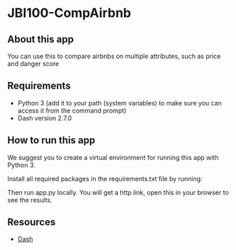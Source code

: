# JBI100-CompAirbnb

## About this app

You can use this to compare airbnbs on multiple attributes, such as price and danger score

## Requirements

* Python 3 (add it to your path (system variables) to make sure you can access it from the command prompt)
* Dash version 2.7.0 

## How to run this app

We suggest you to create a virtual environment for running this app with Python 3. 

Install all required packages in the requirements.txt file by running:

Then run app.py locally. You will get a http link, open this in your browser to see the results.

## Resources

* [Dash](https://dash.plot.ly/)
